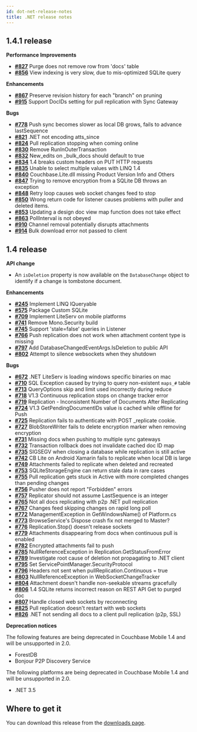 ```yaml
---
id: dot-net-release-notes
title: .NET release notes
---
```


## 1.4.1 release

__Performance Improvements__

- [__#827__](https://github.com/couchbase/couchbase-lite-net/issues/827) Purge does not remove row from 'docs' table
- [__#856__](https://github.com/couchbase/couchbase-lite-net/issues/856) View indexing is very slow, due to mis-optimized SQLite query

__Enhancements__

- [__#867__](https://github.com/couchbase/couchbase-lite-net/issues/867) Preserve revision history for each "branch" on pruning
- [__#915__](https://github.com/couchbase/couchbase-lite-net/issues/915) Support DocIDs setting for pull replication with Sync Gateway

__Bugs__

- [__#778__](https://github.com/couchbase/couchbase-lite-net/issues/778) Push sync becomes slower as local DB grows, fails to advance lastSequence
- [__#821__](https://github.com/couchbase/couchbase-lite-net/issues/821) .NET not encoding atts_since
- [__#824__](https://github.com/couchbase/couchbase-lite-net/issues/824) Pull replication stopping when coming online
- [__#830__](https://github.com/couchbase/couchbase-lite-net/issues/830) Remove RunInOuterTransaction
- [__#832__](https://github.com/couchbase/couchbase-lite-net/issues/832) New_edits on _bulk_docs should default to true
- [__#834__](https://github.com/couchbase/couchbase-lite-net/issues/834) 1.4 breaks custom headers on PUT HTTP requests
- [__#835__](https://github.com/couchbase/couchbase-lite-net/issues/835) Unable to select multiple values with LINQ 1.4
- [__#840__](https://github.com/couchbase/couchbase-lite-net/issues/840) Couchbase.Lite.dll missing Product Version Info and Others
- [__#847__](https://github.com/couchbase/couchbase-lite-net/issues/847) Trying to remove encryption from a SQLite DB throws an exception
- [__#848__](https://github.com/couchbase/couchbase-lite-net/issues/848) Retry loop causes web socket changes feed to stop
- [__#850__](https://github.com/couchbase/couchbase-lite-net/issues/850) Wrong return code for listener causes problems with puller and deleted items.
- [__#853__](https://github.com/couchbase/couchbase-lite-net/issues/853) Updating a design doc view map function does not take effect
- [__#863__](https://github.com/couchbase/couchbase-lite-net/issues/863) PollInterval is not obeyed
- [__#910__](https://github.com/couchbase/couchbase-lite-net/issues/910) Channel removal potentially disrupts attachments
- [__#914__](https://github.com/couchbase/couchbase-lite-net/issues/914) Bulk download error not passed to client

## 1.4 release

__API change__

- An `isDeletion` property is now available on the `DatabaseChange` object to identify if a change is tombstone document.

__Enhancements__

- [__#245__](https://github.com/couchbase/couchbase-lite-net/issues/245) Implement LINQ IQueryable
- [__#575__](https://github.com/couchbase/couchbase-lite-net/issues/575) Package Custom SQLite
- [__#709__](https://github.com/couchbase/couchbase-lite-net/issues/709) Implement LiteServ on mobile platforms
- [__#741__](https://github.com/couchbase/couchbase-lite-net/issues/741) Remove Mono.Security build
- [__#745__](https://github.com/couchbase/couchbase-lite-net/issues/745) Support 'stale=false' queries in Listener
- [__#766__](https://github.com/couchbase/couchbase-lite-net/issues/766) Push replication does not work when attachment content type is missing
- [__#797__](https://github.com/couchbase/couchbase-lite-net/issues/797) Add DatabaseChangedEventArgs.IsDeletion to public API
- [__#802__](https://github.com/couchbase/couchbase-lite-net/issues/802) Attempt to silence websockets when they shutdown

__Bugs__

- [__#672__](https://github.com/couchbase/couchbase-lite-net/issues/672) .NET LiteServ is loading windows specific binaries on mac
- [__#710__](https://github.com/couchbase/couchbase-lite-net/issues/710) SQL Exception caused by trying to query non-existent `maps_#` table
- [__#713__](https://github.com/couchbase/couchbase-lite-net/issues/713) QueryOptions skip and limit used incorrectly during reduce
- [__#718__](https://github.com/couchbase/couchbase-lite-net/issues/718) V1.3 Continuous replication stops on change tracker error
- [__#719__](https://github.com/couchbase/couchbase-lite-net/issues/719) Replication - Inconsistent Number of Documents After Replicating
- [__#724__](https://github.com/couchbase/couchbase-lite-net/issues/724) V1.3 GetPendingDocumentIDs value is cached while offline for Push
- [__#725__](https://github.com/couchbase/couchbase-lite-net/issues/725) Replication fails to authenticate with POST _replicate cookie. 
- [__#727__](https://github.com/couchbase/couchbase-lite-net/issues/727) BlobStoreWriter fails to delete encryption marker when removing encryption
- [__#731__](https://github.com/couchbase/couchbase-lite-net/issues/731) Missing docs when pushing to multiple sync gateways
- [__#732__](https://github.com/couchbase/couchbase-lite-net/issues/732) Transaction rollback does not invalidate cached doc ID map
- [__#735__](https://github.com/couchbase/couchbase-lite-net/issues/735) SIGSEGV when closing a database while replication is still active
- [__#742__](https://github.com/couchbase/couchbase-lite-net/issues/742) CB Lite on Android Xamarin fails to replicate when local DB is large
- [__#749__](https://github.com/couchbase/couchbase-lite-net/issues/749) Attachments failed to replicate when deleted and recreated
- [__#753__](https://github.com/couchbase/couchbase-lite-net/issues/753) SQLiteStorageEngine can return stale data in rare cases
- [__#755__](https://github.com/couchbase/couchbase-lite-net/issues/755) Pull replication gets stuck in Active with more completed changes than pending changes
- [__#756__](https://github.com/couchbase/couchbase-lite-net/issues/756) Pusher does not report "Forbidden" errors
- [__#757__](https://github.com/couchbase/couchbase-lite-net/issues/757) Replicator should not assume LastSequence is an integer
- [__#765__](https://github.com/couchbase/couchbase-lite-net/issues/765) Not all docs replicating with p2p .NET pull replication
- [__#767__](https://github.com/couchbase/couchbase-lite-net/issues/767) Changes feed skipping changes on rapid long poll
- [__#772__](https://github.com/couchbase/couchbase-lite-net/issues/772) ManagementException in GetWindowsName() of Platform.cs
- [__#773__](https://github.com/couchbase/couchbase-lite-net/issues/773) BrowseService's Dispose crash fix not merged to Master?
- [__#776__](https://github.com/couchbase/couchbase-lite-net/issues/776) Replication.Stop() doesn't release sockets
- [__#779__](https://github.com/couchbase/couchbase-lite-net/issues/779) Attachments disappearing from docs when continuous pull is enabled
- [__#782__](https://github.com/couchbase/couchbase-lite-net/issues/782) Encrypted attachments fail to push
- [__#785__](https://github.com/couchbase/couchbase-lite-net/issues/785) NullReferenceException in Replication.GetStatusFromError
- [__#789__](https://github.com/couchbase/couchbase-lite-net/issues/789) Investigate root cause of deletion not propagating to .NET client
- [__#795__](https://github.com/couchbase/couchbase-lite-net/issues/795) Set ServicePointManager.SecurityProtocol
- [__#796__](https://github.com/couchbase/couchbase-lite-net/issues/796) Headers not sent when pullReplication.Continuous = true
- [__#803__](https://github.com/couchbase/couchbase-lite-net/issues/803) NullReferenceException in WebSocketChangeTracker
- [__#804__](https://github.com/couchbase/couchbase-lite-net/issues/804) Attachment doesn't handle non-seekable streams gracefully
- [__#806__](https://github.com/couchbase/couchbase-lite-net/issues/806) 1.4 SQLite returns incorrect reason on REST API Get to purged doc
- [__#807__](https://github.com/couchbase/couchbase-lite-net/issues/807) Handle closed web sockets by reconnecting
- [__#825__](https://github.com/couchbase/couchbase-lite-net/issues/825) Pull replication doesn't restart with web sockets
- [__#826__](https://github.com/couchbase/couchbase-lite-net/issues/826) .NET not sending all docs to a client pull replication (p2p, SSL)

__Deprecation notices__

The following features are being deprecated in Couchbase Mobile 1.4 and will be unsupported in 2.0.

- ForestDB
- Bonjour P2P Discovery Service

The following platforms are being deprecated in Couchbase Mobile 1.4 and will be unsupported in 2.0.

- .NET 3.5

## Where to get it

You can download this release from the [downloads page](http://www.couchbase.com/nosql-databases/downloads#couchbase-mobile).